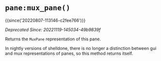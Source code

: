 # `pane:mux_pane()`

{{since('20220807-113146-c2fee766')}}

*Deprecated Since: 20221119-145034-49b9839f*

Returns the `MuxPane` representation of this pane.

In nightly versions of shelldone, there is no longer a distinction
between gui and mux representations of panes, so this method
returns itself.

